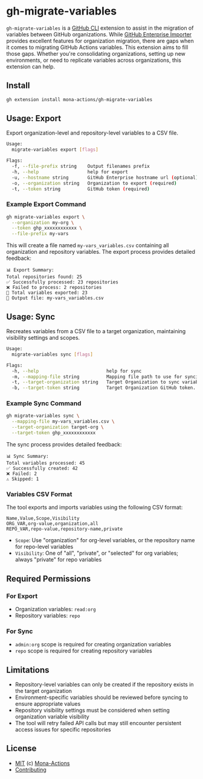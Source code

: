 # gh-migrate-variables

`gh-migrate-variables` is a [GitHub CLI](https://cli.github.com) extension to assist in the migration of variables between GitHub organizations. While [GitHub Enterprise Importer](https://github.com/github/gh-gei) provides excellent features for organization migration, there are gaps when it comes to migrating GitHub Actions variables. This extension aims to fill those gaps. Whether you're consolidating organizations, setting up new environments, or need to replicate variables across organizations, this extension can help.

## Install

```bash
gh extension install mona-actions/gh-migrate-variables
```

## Usage: Export

Export organization-level and repository-level variables to a CSV file.

```bash
Usage:
  migrate-variables export [flags]

Flags:
  -f, --file-prefix string    Output filenames prefix
  -h, --help                  help for export
  -u, --hostname string       GitHub Enterprise hostname url (optional) Ex. https://github.example.com
  -o, --organization string   Organization to export (required)
  -t, --token string          GitHub token (required)
```

### Example Export Command

```bash
gh migrate-variables export \
  --organization my-org \
  --token ghp_xxxxxxxxxxxx \
  --file-prefix my-vars
```

This will create a file named `my-vars_variables.csv` containing all organization and repository variables. The export process provides detailed feedback:

```
📊 Export Summary:
Total repositories found: 25
✅ Successfully processed: 23 repositories
❌ Failed to process: 2 repositories
📝 Total variables exported: 23
📁 Output file: my-vars_variables.csv
```

## Usage: Sync

Recreates variables from a CSV file to a target organization, maintaining visibility settings and scopes.

```bash
Usage:
  migrate-variables sync [flags]

Flags:
  -h, --help                         help for sync
  -m, --mapping-file string          Mapping file path to use for syncing variables (required)
  -t, --target-organization string   Target Organization to sync variables to (required)
  -b, --target-token string          Target Organization GitHub token. Scopes: admin:org (required)
```

### Example Sync Command

```bash
gh migrate-variables sync \
  --mapping-file my-vars_variables.csv \
  --target-organization target-org \
  --target-token ghp_xxxxxxxxxxxx
```

The sync process provides detailed feedback:

```
📊 Sync Summary:
Total variables processed: 45
✅ Successfully created: 42
❌ Failed: 2
⚠️ Skipped: 1
```

### Variables CSV Format

The tool exports and imports variables using the following CSV format:

```csv
Name,Value,Scope,Visibility
ORG_VAR,org-value,organization,all
REPO_VAR,repo-value,repository-name,private
```

- `Scope`: Use "organization" for org-level variables, or the repository name for repo-level variables
- `Visibility`: One of "all", "private", or "selected" for org variables; always "private" for repo variables

## Required Permissions

### For Export
- Organization variables: `read:org`
- Repository variables: `repo`

### For Sync
- `admin:org` scope is required for creating organization variables
- `repo` scope is required for creating repository variables


## Limitations

- Repository-level variables can only be created if the repository exists in the target organization
- Environment-specific variables should be reviewed before syncing to ensure appropriate values
- Repository visibility settings must be considered when setting organization variable visibility
- The tool will retry failed API calls but may still encounter persistent access issues for specific repositories

## License

- [MIT](./license) (c) [Mona-Actions](https://github.com/mona-actions)
- [Contributing](./contributing.md)